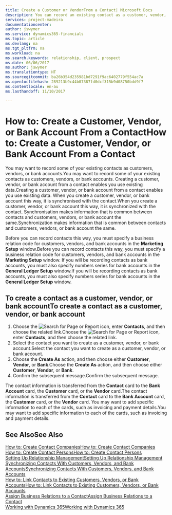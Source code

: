 ```yaml
---
title: Create a Customer or VendorFrom a Contact| Microsoft Docs
description: You can record an existing contact as a customer, vendor, or bank account using existing data and specifying a business relationship.
services: project-madeira
documentationcenter: 
author: jswymer
ms.service: dynamics365-financials
ms.topic: article
ms.devlang: na
ms.tgt_pltfrm: na
ms.workload: na
ms.search.keywords: relationship, client, prospect
ms.date: 06/06/2017
ms.author: jswymer
ms.translationtype: HT
ms.sourcegitcommit: ba26b354d235981bd7291f9ac6402779f554ac7a
ms.openlocfilehash: 289213b9c44b07387fd0dcf315b9d08750bdd9f7
ms.contentlocale: en-au
ms.lasthandoff: 11/10/2017

---
```

# <a name="how-to-create-a-customer-vendor-or-bank-account-from-a-contact"></a><span data-ttu-id="828d3-103">How to: Create a Customer, Vendor, or Bank Account From a Contact</span><span class="sxs-lookup"><span data-stu-id="828d3-103">How to: Create a Customer, Vendor, or Bank Account From a Contact</span></span>
<span data-ttu-id="828d3-104">You may want to record some of your existing contacts as customers, vendors, or bank accounts.</span><span class="sxs-lookup"><span data-stu-id="828d3-104">You may want to record some of your existing contacts as customers, vendors, or bank accounts.</span></span> <span data-ttu-id="828d3-105">Creating a customer, vendor, or bank account from a contact enables you use existing data.</span><span class="sxs-lookup"><span data-stu-id="828d3-105">Creating a customer, vendor, or bank account from a contact enables you use existing data.</span></span> <span data-ttu-id="828d3-106">When you create a customer, vendor, or bank account this way, it is synchronised with the contact.</span><span class="sxs-lookup"><span data-stu-id="828d3-106">When you create a customer, vendor, or bank account this way, it is synchronized with the contact.</span></span> <span data-ttu-id="828d3-107">Synchronisation makes information that is common between contacts and customers, vendors, or bank account the same.</span><span class="sxs-lookup"><span data-stu-id="828d3-107">Synchronization makes information that is common between contacts and customers, vendors, or bank account the same.</span></span>

<span data-ttu-id="828d3-108">Before you can record contacts this way, you must specify a business relation code for customers, vendors, and bank accounts in the **Marketing Setup** window.</span><span class="sxs-lookup"><span data-stu-id="828d3-108">Before you can record contacts this way, you must specify a business relation code for customers, vendors, and bank accounts in the **Marketing Setup** window.</span></span> <span data-ttu-id="828d3-109">If you will be recording contacts as bank accounts, you must also specify numbers series for bank accounts in the **General Ledger Setup** window.</span><span class="sxs-lookup"><span data-stu-id="828d3-109">If you will be recording contacts as bank accounts, you must also specify numbers series for bank accounts in the **General Ledger Setup** window.</span></span>

## <a name="to-create-a-contact-as-a-customer-vendor-or-bank-account"></a><span data-ttu-id="828d3-110">To create a contact as a customer, vendor, or bank account</span><span class="sxs-lookup"><span data-stu-id="828d3-110">To create a contact as a customer, vendor, or bank account</span></span>
1. <span data-ttu-id="828d3-111">Choose the ![Search for Page or Report](media/ui-search/search_small.png "Search for Page or Report icon") icon, enter **Contacts**, and then choose the related link.</span><span class="sxs-lookup"><span data-stu-id="828d3-111">Choose the ![Search for Page or Report](media/ui-search/search_small.png "Search for Page or Report icon") icon, enter **Contacts**, and then choose the related link.</span></span>
2. <span data-ttu-id="828d3-112">Select the contact you want to create as a customer, vendor, or bank account.</span><span class="sxs-lookup"><span data-stu-id="828d3-112">Select the contact you want to create as a customer, vendor, or bank account.</span></span>
3. <span data-ttu-id="828d3-113">Choose the **Create As** action, and then choose either **Customer**, **Vendor**, or **Bank**.</span><span class="sxs-lookup"><span data-stu-id="828d3-113">Choose the **Create As** action, and then choose either **Customer**, **Vendor**, or **Bank**.</span></span>
4. <span data-ttu-id="828d3-114">Confirm the subsequent message.</span><span class="sxs-lookup"><span data-stu-id="828d3-114">Confirm the subsequent message.</span></span>

<span data-ttu-id="828d3-115">The contact information is transferred from the **Contact** card to the **Bank Account** card, the **Customer** card, or the **Vendor** card.</span><span class="sxs-lookup"><span data-stu-id="828d3-115">The contact information is transferred from the **Contact** card to the **Bank Account** card, the **Customer** card, or the **Vendor** card.</span></span> <span data-ttu-id="828d3-116">You may want to add specific information to each of the cards, such as invoicing and payment details.</span><span class="sxs-lookup"><span data-stu-id="828d3-116">You may want to add specific information to each of the cards, such as invoicing and payment details.</span></span>

## <a name="see-also"></a><span data-ttu-id="828d3-117">See Also</span><span class="sxs-lookup"><span data-stu-id="828d3-117">See Also</span></span>
[<span data-ttu-id="828d3-118">How to: Create Contact Companies</span><span class="sxs-lookup"><span data-stu-id="828d3-118">How to: Create Contact Companies</span></span>](marketing-create-contact-companies.md)  
[<span data-ttu-id="828d3-119">How to: Create Contact Persons</span><span class="sxs-lookup"><span data-stu-id="828d3-119">How to: Create Contact Persons</span></span>](marketing-create-contact-persons.md)  
[<span data-ttu-id="828d3-120">Setting Up Relationship Management</span><span class="sxs-lookup"><span data-stu-id="828d3-120">Setting Up Relationship Management</span></span>](marketing-setup-marketing.md)  
[<span data-ttu-id="828d3-121">Synchronizing Contacts With Customers, Vendors, and Bank Accounts</span><span class="sxs-lookup"><span data-stu-id="828d3-121">Synchronizing Contacts With Customers, Vendors, and Bank Accounts</span></span>](marketing-synchronize-contacts-customers-vendors-bank-accounts.md)  
[<span data-ttu-id="828d3-122">How to: Link Contacts to Existing Customers, Vendors, or Bank Accounts</span><span class="sxs-lookup"><span data-stu-id="828d3-122">How to: Link Contacts to Existing Customers, Vendors, or Bank Accounts</span></span>](marketing-how-link-contact.md)  
[<span data-ttu-id="828d3-123">Assign Business Relations to a Contact</span><span class="sxs-lookup"><span data-stu-id="828d3-123">Assign Business Relations to a Contact</span></span>](marketing-business-relations.md#AssignBusRelContact)  
[<span data-ttu-id="828d3-124">Working with Dynamics 365</span><span class="sxs-lookup"><span data-stu-id="828d3-124">Working with Dynamics 365</span></span>](ui-work-product.md)

